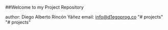 ##Welcome to my Project Repository

author: Diego Alberto Rincón Yáñez
email: info@d1egoprog.co
"# projects" 
"# projects" 
